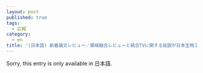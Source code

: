 ```yaml
---
layout: post
published: true
tags:
  - 広報
category:
  - en
title: '(日本語) 新着論文レビュー／領域融合レビューと統合TVに関する総説が日本生物工学会誌に掲載されました'
---
```

Sorry, this entry is only available in 日本語.